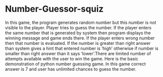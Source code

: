 # Number-Guessor-squiz
In this game, the program generates random number but this number is not visible to the player. Player tries to guess the number. If the player enters the same number that is generated by system then program displays the winning message and game ends there. If the player enters wrong number then that number is evaluated. If the number is greater than right answer than system gives a hint that entered number is ‘high’ otherwise if number is smaller than right answer than it says ‘lower’.There are limited number of attempts available with the user to win the game. Here is the basic demonstration of python number guessing game. In this game correct answer is 7 and user has unlimited chances to guess the number.

